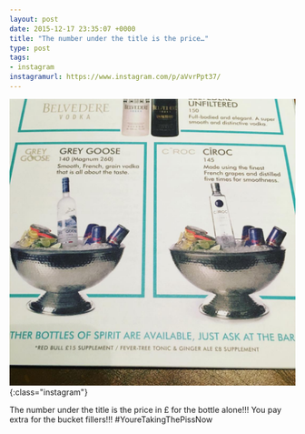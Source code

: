 ```yaml
---
layout: post
date: 2015-12-17 23:35:07 +0000
title: "The number under the title is the price…"
type: post
tags:
- instagram
instagramurl: https://www.instagram.com/p/aVvrPpt37/
---
```


![Instagram - aVvrPpt37](/img/aVvrPpt37.jpg){:class="instagram"}

The number under the title is the price in £ for the bottle alone!!! You pay extra for the bucket fillers!!! #YoureTakingThePissNow
